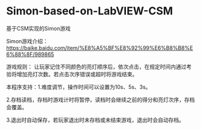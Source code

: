 # Simon-based-on-LabVIEW-CSM

基于CSM实现的Simon游戏

Simon游戏介绍：https://baike.baidu.com/item/%E8%A5%BF%E8%92%99%E6%B8%B8%E6%88%8F/989865

游戏规则： 让玩家记住不同颜色的亮灯顺序后，依次点击，在规定时间内通过考验将增加亮灯次数。若点击次序错误或超时将游戏结束。

本程序支持：1.难度调节，操作时间可以设置为10s、5s、3s。

2.存档读档，存档时游戏计时将暂停，读档时会继续之前的得分和亮灯次序，存档会覆盖。

3.退出时自动保存，若玩家退出时未存档或未结束游戏，退出时会自动存档。
